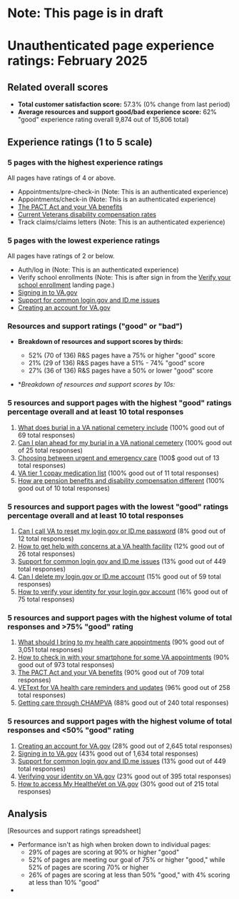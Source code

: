# Note: This page is in draft
# Unauthenticated page experience ratings: February 2025
## Related overall scores
- **Total customer satisfaction score:** 57.3% (0% change from last period)
- **Average resources and support good/bad experience score:** 62% "good" experience rating overall 9,874 out of 15,806 total)

## Experience ratings (1 to 5 scale)

### 5 pages with the highest experience ratings 
All pages have ratings of 4 or above.
- Appointments/pre-check-in (Note: This is an authenticated experience)
- Appointments/check-in (Note: This is an authenticated experience)
- [The PACT Act and your VA benefits](https://www.va.gov/resources/the-pact-act-and-your-va-benefits/)
- [Current Veterans disability compensation rates](https://www.va.gov/disability/compensation-rates/veteran-rates/)
- Track claims/claims letters (Note: This is an authenticated experience)
      
### 5 pages with the lowest experience ratings
All pages have ratings of 2 or below.
- Auth/log in (Note: This is an authenticated experience)
- Verify school enrollments (Note: This is after sign in from the [Verify your school enrollment](https://www.va.gov/education/verify-school-enrollment/) landing page.)
- [Signing in to VA.gov](https://www.va.gov/resources/signing-in-to-vagov/)
- [Support for common login.gov and ID.me issues](https://www.va.gov/resources/support-for-common-logingov-and-idme-issues/)
- [Creating an account for VA.gov](https://www.va.gov/resources/creating-an-account-for-vagov/)
  
### Resources and support ratings ("good" or "bad")

- **Breakdown of resources and support scores by thirds:**
  - 52% (70 of 136) R&S pages have a 75% or higher "good" score
  - 21% (29 of 136) R&S pages have a 51% - 74% "good" score
  - 27% (36 of 136) R&S pages have a 50% or lower "good" score
    
- **Breakdown of resources and support scores by 10s:*

### 5 resources and support pages with the highest "good" ratings percentage overall and at least 10 total responses

1. [What does burial in a VA national cemetery include](https://www.va.gov/resources/what-does-burial-in-a-va-national-cemetery-include/) (100% good out of 69 total responses)
2. [Can I plan ahead for my burial in a VA national cemetery](https://www.va.gov/resources/can-i-plan-ahead-for-my-burial-in-a-va-national-cemetery/) (100% good out of 25 total responses)
3. [Choosing between urgent and emergency care](https://www.va.gov/resources/choosing-between-urgent-and-emergency-care/) (100$ good out of 13 total responses)
4. [VA tier 1 copay medication list](https://www.va.gov/resources/va-tier-1-copay-medication-list/) (100% good out of 11 total responses)
5. [How are pension benefits and disability compensation different](https://www.va.gov/resources/how-are-pension-benefits-and-disability-compensation-different/) (100% good out of 10 total responses)
   
### 5 resources and support pages with the lowest "good" ratings percentage overall and at least 10 total responses

1. [Can I call VA to reset my login.gov or ID.me password](https://www.va.gov/resources/can-i-call-va-to-reset-my-logingov-or-idme-password/) (8% good out of 12 total responses)
2. [How to get help with concerns at a VA health facility](https://www.va.gov/resources/how-to-get-help-with-concerns-at-a-va-health-facility/) (12% good out of 26 total responses)
3. [Support for common login.gov and ID.me issues](https://www.va.gov/resources/support-for-common-logingov-and-idme-issues/) (13% good out of 449 total responses)
4. [Can I delete my login.gov or ID.me account](https://www.va.gov/resources/can-i-delete-my-logingov-or-idme-account/) (15% good out of 59 total responses)
5. [How to verify your identity for your login.gov account](https://www.va.gov/resources/how-to-verify-your-identity-for-your-logingov-account/) (16% good out of 75 total responses)
        
### 5 resources and support pages with the highest volume of total responses and >75% "good" rating

1. [What should I bring to my health care appointments](https://www.va.gov/resources/what-should-i-bring-to-my-health-care-appointments/) (90% good out of 3,051 total responses)
2. [How to check in with your smartphone for some VA appointments](https://www.va.gov/resources/how-to-check-in-with-your-smartphone-for-some-va-appointments/) (90% good out of 973 total responses)
3. [The PACT Act and your VA benefits](https://www.va.gov/resources/the-pact-act-and-your-va-benefits/) (90% good out of 709 total responses)
4. [VEText for VA health care reminders and updates](https://www.va.gov/resources/vetext-for-va-health-care-reminders-and-updates/) (96% good out of 258 total responses)
5. [Getting care through CHAMPVA](https://www.va.gov/resources/getting-care-through-champva/) (88% good out of 240 total responses)
      
### 5 resources and support pages with the highest volume of total responses and <50% "good" rating

1. [Creating an account for VA.gov](https://www.va.gov/resources/creating-an-account-for-vagov/) (28% good out of 2,645 total responses)
2. [Signing in to VA.gov](https://www.va.gov/resources/signing-in-to-vagov/) (43% good out of 1,634 total responses)
3. [Support for common login.gov and ID.me issues](https://www.va.gov/resources/support-for-common-logingov-and-idme-issues/) (13% good out of 449 total responses)
4. [Verifying your identity on VA.gov](https://www.va.gov/resources/verifying-your-identity-on-vagov/) (23% good out of 395 total responses)
5. [How to access My HealtheVet on VA.gov](https://www.va.gov/resources/how-to-access-my-healthevet-on-vagov/) (30% good out of 215 total responses)
   
## Analysis
[Resources and support ratings spreadsheet]
- Performance isn't as high when broken down to individual pages:
  - 29% of pages are scoring at 90% or higher "good"
  - 52% of pages are meeting our goal of 75% or higher "good," while 52% of pages are scoring 70% or higher
  - 26% of pages are scoring at less than 50% "good," with 4% scoring at less than 10% "good" 
- 
